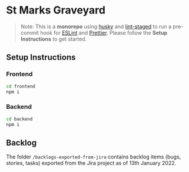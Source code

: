 # St Marks Graveyard

> Note: This is a **monorepo** using [husky](https://typicode.github.io/husky/#/) and [lint-staged](https://github.com/okonet/lint-staged) to run a pre-commit hook for [ESLint](https://eslint.org) and [Prettier](https://prettier.io). Please follow the **Setup Instructions** to get started.

## Setup Instructions

### Frontend

```sh
cd frontend
npm i
```

### Backend

```sh
cd backend
npm i
```


## Backlog

The folder `/backlogs-exported-from-jira` contains backlog items (bugs, stories, tasks) exported from the Jira project as of 13th January 2022.



